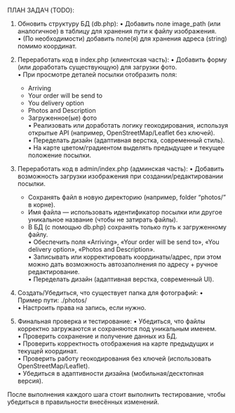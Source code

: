 ПЛАН ЗАДАЧ (TODO):

1. Обновить структуру БД (db.php):
   • Добавить поле image_path (или аналогичное) в таблицу для хранения пути к файлу изображения.  
   • (По необходимости) добавить поле(я) для хранения адреса (string) помимо координат.

2. Переработать код в index.php (клиентская часть):
   • Добавить форму (или доработать существующую) для загрузки фото.  
   • При просмотре деталей посылки отобразить поля:  
     - Arriving  
     - Your order will be send to  
     - You delivery option  
     - Photos and Description  
     - Загруженное(ые) фото  
   • Реализовать или доработать логику геокодирования, используя открытые API (например, OpenStreetMap/Leaflet без ключей).  
   • Переделать дизайн (адаптивная верстка, современный стиль).  
   • На карте цветом/градиентом выделять предыдущее и текущее положение посылки.

3. Переработать код в admin/index.php (админская часть):
   • Добавить возможность загрузки изображения при создании/редактировании посылки.  
     - Сохранять файл в новую директорию (например, folder “photos/” в корне).  
     - Имя файла — использовать идентификатор посылки или другое уникальное название (чтобы не затирать файлы).  
     - В БД (с помощью db.php) сохранять только путь к загруженному файлу.  
   • Обеспечить поля «Arriving», «Your order will be send to», «You delivery option», «Photos and Description».  
   • Записывать или корректировать координаты/адрес, при этом можно дать возможность автозаполнения по адресу + ручное редактирование.  
   • Переделать дизайн (адаптивная верстка, современный UI).

4. Создать/Убедиться, что существует папка для фотографий:
   • Пример пути: ./photos/  
   • Настроить права на запись, если нужно.

5. Финальная проверка и тестирование:
   • Убедиться, что файлы корректно загружаются и сохраняются под уникальным именем.  
   • Проверить сохранение и получение данных из БД.  
   • Проверить корректность отображения на карте предыдущих и текущей координат.  
   • Проверить работу геокодирования без ключей (использовать OpenStreetMap/Leaflet).  
   • Убедиться в адаптивности дизайна (мобильная/десктопная версия).

После выполнения каждого шага стоит выполнить тестирование, чтобы убедиться в правильности внесённых изменений.
